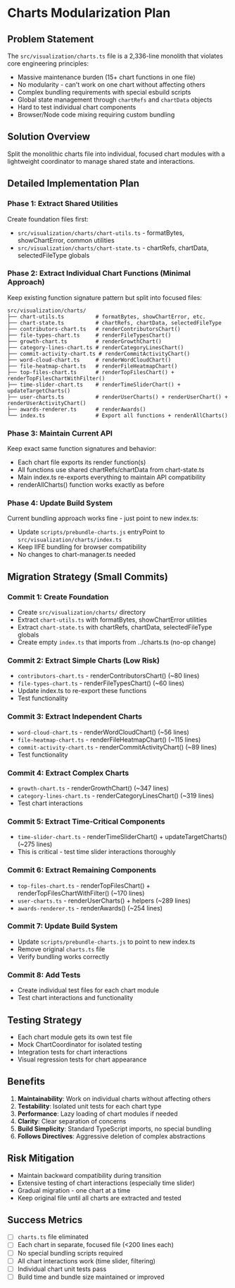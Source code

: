 # Charts Modularization Plan

## Problem Statement

The `src/visualization/charts.ts` file is a 2,336-line monolith that violates core engineering principles:
- Massive maintenance burden (15+ chart functions in one file)
- No modularity - can't work on one chart without affecting others
- Complex bundling requirements with special esbuild scripts
- Global state management through `chartRefs` and `chartData` objects
- Hard to test individual chart components
- Browser/Node code mixing requiring custom bundling

## Solution Overview

Split the monolithic charts file into individual, focused chart modules with a lightweight coordinator to manage shared state and interactions.

## Detailed Implementation Plan

### Phase 1: Extract Shared Utilities

Create foundation files first:
- `src/visualization/charts/chart-utils.ts` - formatBytes, showChartError, common utilities
- `src/visualization/charts/chart-state.ts` - chartRefs, chartData, selectedFileType globals

### Phase 2: Extract Individual Chart Functions (Minimal Approach)

Keep existing function signature pattern but split into focused files:

```
src/visualization/charts/
├── chart-utils.ts          # formatBytes, showChartError, etc.
├── chart-state.ts          # chartRefs, chartData, selectedFileType
├── contributors-chart.ts   # renderContributorsChart() 
├── file-types-chart.ts     # renderFileTypesChart()
├── growth-chart.ts         # renderGrowthChart()
├── category-lines-chart.ts # renderCategoryLinesChart()
├── commit-activity-chart.ts # renderCommitActivityChart()
├── word-cloud-chart.ts     # renderWordCloudChart()
├── file-heatmap-chart.ts   # renderFileHeatmapChart()
├── top-files-chart.ts      # renderTopFilesChart() + renderTopFilesChartWithFilter()
├── time-slider-chart.ts    # renderTimeSliderChart() + updateTargetCharts()
├── user-charts.ts          # renderUserCharts() + renderUserChart() + renderUserActivityChart()
├── awards-renderer.ts      # renderAwards()
└── index.ts                # Export all functions + renderAllCharts()
```

### Phase 3: Maintain Current API

Keep exact same function signatures and behavior:
- Each chart file exports its render function(s)
- All functions use shared chartRefs/chartData from chart-state.ts
- Main index.ts re-exports everything to maintain API compatibility
- renderAllCharts() function works exactly as before

### Phase 4: Update Build System

Current bundling approach works fine - just point to new index.ts:
- Update `scripts/prebundle-charts.js` entryPoint to `src/visualization/charts/index.ts`
- Keep IIFE bundling for browser compatibility
- No changes to chart-manager.ts needed

## Migration Strategy (Small Commits)

### Commit 1: Create Foundation
- Create `src/visualization/charts/` directory
- Extract `chart-utils.ts` with formatBytes, showChartError utilities
- Extract `chart-state.ts` with chartRefs, chartData, selectedFileType globals
- Create empty `index.ts` that imports from ../charts.ts (no-op change)

### Commit 2: Extract Simple Charts (Low Risk)
- `contributors-chart.ts` - renderContributorsChart() (~80 lines)
- `file-types-chart.ts` - renderFileTypesChart() (~60 lines) 
- Update index.ts to re-export these functions
- Test functionality

### Commit 3: Extract Independent Charts
- `word-cloud-chart.ts` - renderWordCloudChart() (~56 lines)
- `file-heatmap-chart.ts` - renderFileHeatmapChart() (~115 lines)
- `commit-activity-chart.ts` - renderCommitActivityChart() (~89 lines)
- Test functionality

### Commit 4: Extract Complex Charts
- `growth-chart.ts` - renderGrowthChart() (~347 lines)
- `category-lines-chart.ts` - renderCategoryLinesChart() (~319 lines)
- Test chart interactions

### Commit 5: Extract Time-Critical Components
- `time-slider-chart.ts` - renderTimeSliderChart() + updateTargetCharts() (~275 lines)
- This is critical - test time slider interactions thoroughly

### Commit 6: Extract Remaining Components
- `top-files-chart.ts` - renderTopFilesChart() + renderTopFilesChartWithFilter() (~170 lines)
- `user-charts.ts` - renderUserCharts() + helpers (~289 lines)
- `awards-renderer.ts` - renderAwards() (~254 lines)

### Commit 7: Update Build System
- Update `scripts/prebundle-charts.js` to point to new index.ts
- Remove original `charts.ts` file
- Verify bundling works correctly

### Commit 8: Add Tests
- Create individual test files for each chart module
- Test chart interactions and functionality

## Testing Strategy

- Each chart module gets its own test file
- Mock ChartCoordinator for isolated testing
- Integration tests for chart interactions
- Visual regression tests for chart appearance

## Benefits

1. **Maintainability**: Work on individual charts without affecting others
2. **Testability**: Isolated unit tests for each chart type
3. **Performance**: Lazy loading of chart modules if needed
4. **Clarity**: Clear separation of concerns
5. **Build Simplicity**: Standard TypeScript imports, no special bundling
6. **Follows Directives**: Aggressive deletion of complex abstractions

## Risk Mitigation

- Maintain backward compatibility during transition
- Extensive testing of chart interactions (especially time slider)
- Gradual migration - one chart at a time
- Keep original file until all charts are extracted and tested

## Success Metrics

- [ ] `charts.ts` file eliminated
- [ ] Each chart in separate, focused file (<200 lines each)
- [ ] No special bundling scripts required
- [ ] All chart interactions work (time slider, filtering)
- [ ] Individual chart unit tests pass
- [ ] Build time and bundle size maintained or improved